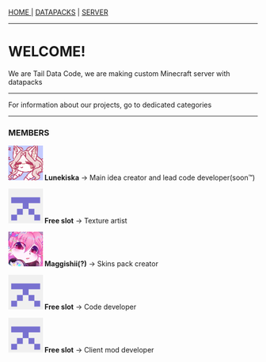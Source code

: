 <p><a href="/index">HOME </a> | <a href="/datapacks">    DATAPACKS</a> | <a href="/server">    SERVER</a></p>

<hr>

<h1>WELCOME!</h1>
<p>We are Tail Data Code, we are making custom Minecraft server with datapacks</p>

<hr>

<p>For information about our projects, go to dedicated categories</p>

<hr>

<h3>MEMBERS</h3>
<p><img src="/images/Lunekiska-70x70.png"/><b> Lunekiska</b> -> Main idea creator and lead code developer(soon™)</p>
    
  <p><img src="/images/free-slot-70x70.png"/><b> Free slot</b> -> Texture artist</p>
    
  <p><img src="/images/Maggishii-70x70.png"/><b> Maggishii(?)</b> -> Skins pack creator</p>
    
  <p><img src="/images/free-slot-70x70.png"/><b> Free slot</b> -> Code developer</p>
    
  <p><img src="/images/free-slot-70x70.png"/><b> Free slot</b> -> Client mod developer</p>
